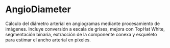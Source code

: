# AngioDiameter
Cálculo del diámetro arterial en angiogramas mediante procesamiento de imágenes. Incluye conversión a escala de grises, mejora con TopHat White, segmentación binaria, extracción de la componente conexa y esqueleto para estimar el ancho arterial en píxeles.
